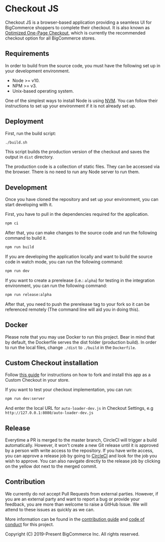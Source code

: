 # Checkout JS

Checkout JS is a browser-based application providing a seamless UI for BigCommerce shoppers to complete their checkout. It is also known as [Optimized One-Page Checkout](https://support.bigcommerce.com/s/article/Optimized-Single-Page-Checkout), which is currently the recommended checkout option for all BigCommerce stores.

## Requirements

In order to build from the source code, you must have the following set up in your development environment.

* Node >= v10.
* NPM >= v3.
* Unix-based operating system.

One of the simplest ways to install Node is using [NVM](https://github.com/nvm-sh/nvm#installation-and-update). You can follow their instructions to set up your environment if it is not already set up.

## Deployment

First, run the build script:

```sh
./build.sh
```

This script builds the production version of the checkout and saves the output in `dist` directory.

The production code is a collection of static files. They can be accessed via the browser. There is no need to run any Node server to run them.

## Development

Once you have cloned the repository and set up your environment, you can start developing with it.

First, you have to pull in the dependencies required for the application.

```sh
npm ci
```

After that, you can make changes to the source code and run the following command to build it.

```sh
npm run build
```

If you are developing the application locally and want to build the source code in watch mode, you can run the following command:

```sh
npm run dev
```

If you want to create a prerelease (i.e.: `alpha`) for testing in the integration environment, you can run the following command:

```sh
npm run release:alpha
```

After that, you need to push the prerelease tag to your fork so it can be referenced remotely
(The command line will aid you in doing this).

## Docker

Please note that you may use Docker to run this project. Bear in mind that by default, the Dockerfile serves the dist folder (production build).
In order to run the local files, change `./dist` to `./build` in the `Dockerfile`.

## Custom Checkout installation

Follow [this guide](https://developer.bigcommerce.com/stencil-docs/customizing-checkout/installing-custom-checkouts) for instructions on how to fork and install this app as a Custom Checkout in your store.

If you want to test your checkout implementation, you can run:
```sh
npm run dev:server
```

And enter the local URL for `auto-loader-dev.js` in Checkout Settings, e.g `http://127.0.0.1:8080/auto-loader-dev.js`

## Release

Everytime a PR is merged to the master branch, CircleCI will trigger a build automatically. However, it won't create a new Git release until it is approved by a person with write access to the repository. If you have write access, you can approve a release job by going to [CircleCI](https://circleci.com/gh/bigcommerce/workflows/checkout-js/tree/master) and look for the job you wish to approve. You can also navigate directly to the release job by clicking on the yellow dot next to the merged commit.


## Contribution

We currently do not accept Pull Requests from external parties. However, if you are an external party and want to report a bug or provide your feedback, you are more than welcome to raise a GitHub Issue. We will attend to these issues as quickly as we can.

More information can be found in the [contribution guide](CONTRIBUTING.md) and [code of conduct](CODE_OF_CONDUCT.md) for this project.


Copyright (C) 2019-Present BigCommerce Inc. All rights reserved.
